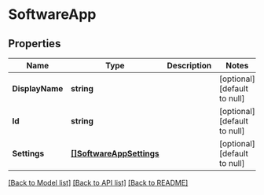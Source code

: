 # SoftwareApp

## Properties
Name | Type | Description | Notes
------------ | ------------- | ------------- | -------------
**DisplayName** | **string** |  | [optional] [default to null]
**Id** | **string** |  | [optional] [default to null]
**Settings** | [**[]SoftwareAppSettings**](software-app-settings.md) |  | [optional] [default to null]

[[Back to Model list]](../README.md#documentation-for-models) [[Back to API list]](../README.md#documentation-for-api-endpoints) [[Back to README]](../README.md)



